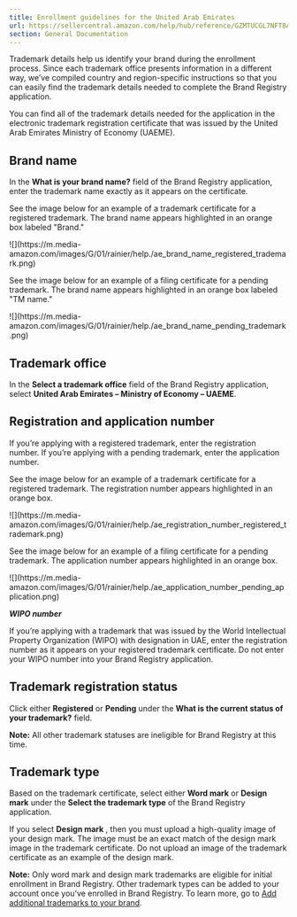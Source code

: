 ```yaml
---
title: Enrollment guidelines for the United Arab Emirates
url: https://sellercentral.amazon.com/help/hub/reference/GZMTUCGL7NFT8AZN
section: General Documentation
---
```


Trademark details help us identify your brand during the enrollment process.
Since each trademark office presents information in a different way, we’ve
compiled country and region-specific instructions so that you can easily find
the trademark details needed to complete the Brand Registry application.

You can find all of the trademark details needed for the application in the
electronic trademark registration certificate that was issued by the United
Arab Emirates Ministry of Economy (UAEME).

## Brand name

In the **What is your brand name?** field of the Brand Registry application,
enter the trademark name exactly as it appears on the certificate.

See the image below for an example of a trademark certificate for a registered
trademark. The brand name appears highlighted in an orange box labeled
"Brand."

![](https://m.media-
amazon.com/images/G/01/rainier/help./ae_brand_name_registered_trademark.png)

  

See the image below for an example of a filing certificate for a pending
trademark. The brand name appears highlighted in an orange box labeled "TM
name."

![](https://m.media-
amazon.com/images/G/01/rainier/help./ae_brand_name_pending_trademark.png)

  

## Trademark office

In the **Select a trademark office** field of the Brand Registry application,
select **United Arab Emirates – Ministry of Economy – UAEME**.

## Registration and application number

If you’re applying with a registered trademark, enter the registration number.
If you’re applying with a pending trademark, enter the application number.

See the image below for an example of a trademark certificate for a registered
trademark. The registration number appears highlighted in an orange box.

![](https://m.media-
amazon.com/images/G/01/rainier/help./ae_registration_number_registered_trademark.png)

  

See the image below for an example of a filing certificate for a pending
trademark. The application number appears highlighted in an orange box.

![](https://m.media-
amazon.com/images/G/01/rainier/help./ae_application_number_pending_application.png)

  

**_WIPO number_**

If you’re applying with a trademark that was issued by the World Intellectual
Property Organization (WIPO) with designation in UAE, enter the registration
number as it appears on your registered trademark certificate. Do not enter
your WIPO number into your Brand Registry application.

## Trademark registration status

Click either **Registered** or **Pending** under the **What is the current
status of your trademark?** field.

**Note:** All other trademark statuses are ineligible for Brand Registry at
this time.

## Trademark type

Based on the trademark certificate, select either **Word mark** or **Design
mark** under the **Select the trademark type** of the Brand Registry
application.

If you select **Design mark** , then you must upload a high-quality image of
your design mark. The image must be an exact match of the design mark image in
the trademark certificate. Do not upload an image of the trademark certificate
as an example of the design mark.

**Note:** Only word mark and design mark trademarks are eligible for initial
enrollment in Brand Registry. Other trademark types can be added to your
account once you’ve enrolled in Brand Registry. To learn more, go to [Add
additional trademarks to your
brand](https://brandregistry.amazon.com/help/hub/reference/GQCYJTBSFZK8HGN6).

